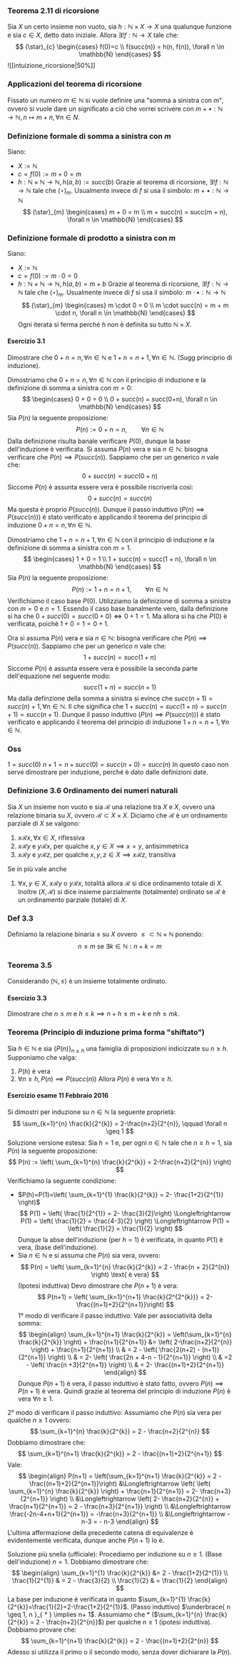 ### Teorema 2.11 di ricorsione
Sia $X$ un certo insieme non vuoto, sia $h:\mathbb{N}\times X\rightarrow X$ una qualunque funzione e sia $c \in X$, detto dato iniziale. Allora $\exists!f:\mathbb{N}\rightarrow X$ tale che:
$$
(\star)_{c} 
\begin{cases}
f(0)=c \\
f(succ(n)) = h(n, f(n)), \forall n \in \mathbb{N}
\end{cases}
$$
![[intuizione_ricorsione|50%]]
### Applicazioni del teorema di ricorsione
Fissato un numero $m \in \mathbb{N}$ si vuole definire una "somma a sinistra con $m$", ovvero si vuole dare un significato a ciò che vorrei scrivere con $m + \bullet: \mathbb{N} \rightarrow \mathbb{N}, n \mapsto m + n, \forall n \in N$.

### Definizione formale di somma a sinistra con $m$
Siano:
- $X := \mathbb{N}$
- $c = f(0) := m + 0 = m$
- $h:\mathbb{N} \times \mathbb{N} \rightarrow \mathbb{N}, h(a, b) := succ(b)$
Grazie al teorema di ricorsione, $\exists!f:\mathbb{N}\rightarrow \mathbb{N}$ tale che $(\star)_{m}$. Usualmente invece di $f$ si usa il simbolo: $m + \bullet: \mathbb{N}\rightarrow \mathbb{N}$
$$
(\star)_{m} \begin{cases}
 m + 0 = m \\
m + succ(n) = succ(m + n), \forall n \in \mathbb{N}
\end{cases}
$$
### Definizione formale di prodotto a sinistra con $m$
Siano:
- $X := \mathbb{N}$
- $c = f(0) := m \cdot 0 = 0$
- $h:\mathbb{N}\times \mathbb{N} \rightarrow \mathbb{N}, h(a, b)=m+b$
Grazie al teorema di ricorsione, $\exists!f:\mathbb{N}\rightarrow \mathbb{N}$ tale che $(\star)_{m}$. Usualmente invece di $f$ si usa il simbolo: $m \cdot \bullet: \mathbb{N} \rightarrow \mathbb{N}$
$$
(\star)_{m} \begin{cases}
m \cdot 0 = 0 \\
m \cdot succ(n) = m + m \cdot n, \forall n \in \mathbb{N}
\end{cases}
$$
Ogni iterata si ferma perché $h$ non è definita su tutto $\mathbb{N} \times X$.
#### Esercizio 3.1
Dimostrare che $0+n=n, \forall n \in \mathbb{N}$ e $1+n = n+1, \forall n \in \mathbb{N}$. (Sugg principrio di induzione).

Dimostriamo che $0 + n = n, \forall n \in \mathbb{N}$ con il principio di induzione e la definizione di somma a sinistra con $m = 0$:
$$
\begin{cases} 0 + 0 = 0 \\ 0 + succ(n) = succ(0+n), \forall n \in \mathbb{N} \end{cases} 
$$
Sia $P(n)$ la seguente proposizione:
$$ 
P(n) := 0 + n = n, \qquad\forall n \in \mathbb{N} 
$$
Dalla definizione risulta banale verificare $P(0)$, dunque la base dell'induzione è verificata. Si assuma $P(n)$ vera e sia $n \in \mathbb{N}$: bisogna verificare che $P(n) \implies P(succ(n))$. Sappiamo che per un generico $n$ vale che:
$$ 
0 + succ(n) = succ(0+n) 
$$
Siccome $P(n)$ è assunta essere vera è possibile riscriverla così: 
$$ 
0 + succ(n) = succ(n) 
$$
Ma questa è proprio $P(succ(n))$. Dunque il passo induttivo ($P(n) \implies P(succ(n))$) è stato verificato e applicando il teorema del principio di induzione $0 + n = n, \forall n \in \mathbb{N}$.

Dimostriamo che $1 + n = n + 1, \forall n \in \mathbb{N}$ con il principio di induzione e la definizione di somma a sinistra con $m = 1$.
$$
\begin{cases}
1 + 0 = 1 \\
1 + succ(n) = succ(1 + n), \forall n \in \mathbb{N}
\end{cases}
$$
Sia $P(n)$ la seguente proposizione:
$$
P(n) := 1 + n = n + 1, \qquad \forall n \in \mathbb{N}
$$
Verifichiamo il caso base $P(0)$. Utilizziamo la definizione di somma a sinistra con $m = 0$ e $n = 1$. Essendo il caso base banalmente vero, dalla definizione si ha che $0 + succ(0) = succ(0 + 0) \Longleftrightarrow 0 + 1 = 1$. Ma allora si ha che $P(0)$ è verificata, poiché $1+0 = 1 = 0 + 1$.

Ora si assuma $P(n)$ vera e sia $n \in \mathbb{N}$: bisogna verificare che $P(n) \implies P(succ(n))$. Sappiamo che per un generico $n$ vale che:
$$
1 + succ(n) = succ(1 + n)
$$
Siccome $P(n)$ è assunta essere vera è possibile la seconda parte dell'equazione nel seguente modo:
$$
succ(1+ n) = succ(n+1)
$$
Ma dalla definzione della somma a sinistra si evince che $succ(n+1)=succ(n)+1, \forall n \in \mathbb{N}$. Il che significa che $1+succ(n) = succ(1+n) = succ(n+1) = succ(n + 1)$. Dunque il passo induttivo ($P(n) \implies P(succ(n))$) è stato verificato e applicando il teorema del principio di induzione $1+n = n + 1, \forall n \in \mathbb{N}$.
### Oss
$1 = succ(0)$
$n + 1 = n + succ(0) = succ(n+0) = succ(n)$
In questo caso non serve dimostrare per induzione, perché è dato dalle definizioni date.

### Definizione 3.6 Ordinamento dei numeri naturali
Sia $X$ un insieme non vuoto e sia $\mathcal{R}$ una relazione tra $X$ e $X$, ovvero una relazione binaria su $X$, ovvero $\mathcal{R} \subset X \times X$. Diciamo che $\mathcal{R}$ è un ordinamento parziale di $X$ se valgono:
1. $x\mathcal{R}x, \forall x \in X$, riflessiva
2. $x\mathcal{R}y$ e $y\mathcal{R}x$, per qualche $x,y \in X\implies x = y$, antisimmetrica
3. $x\mathcal{R}y$ e $y\mathcal{R}z$, per qualche $x,y,z \in X \implies x\mathcal{R}z$, transitiva

Se in più vale anche 
1. $\forall x,y \in X$, $x\mathcal{R}y$ o $y\mathcal{R}x$, totalità
allora $\mathcal{R}$ si dice ordinamento totale di $X$. Inoltre $(X, \mathcal{R})$ si dice insieme parzialmente (totalmente) ordinato se $\mathcal{R}$ è un ordinamento parziale (totale) di $X$.

### Def 3.3 
Definiamo la relazione binaria $\leq$ su $X$ ovvero $\leq \subset \mathbb{N}\times \mathbb{N}$ ponendo:
$$
n \leq m \text{ se } \exists k \in \mathbb{N} : n+k = m
$$
### Teorema 3.5
Considerando $(\mathbb{N}, \leq)$ è un insieme totalmente ordinato.
#### Esercizio 3.3
Dimostrare che $n\leq m$ e $h \leq k \implies n+h \leq m+k$ e $nh \leq mk$.
### Teorema (Principio di induzione prima forma "shiftato")
Sia $h\in \mathbb{N}$ e sia $\{ P(n) \}_{n\geq h}$ una famiglia di proposizioni indicizzate su $n\geq h$. Supponiamo che valga:
1. $P(h)$ è vera
2. $\forall n\geq h, P(n) \implies P(succ(n))$
Allora $P(n)$ è vera $\forall n\geq h$.

#### Esercizio esame 11 Febbraio 2016
Si dimostri per induzione su $n \in \mathbb{N}$ la seguente proprietà:
$$
\sum_{k=1}^{n} \frac{k}{2^{k}} = 2-\frac{n+2}{2^{n}}, \qquad \forall n \geq 1
$$
Soluzione versione estesa:
Sia $h = 1$ e, per ogni $n \in \mathbb{N}$ tale che $n \geq h = 1$, sia $P(n)$ la seguente proposizione:
$$
P(n) := \left( \sum_{k=1}^{n} \frac{k}{2^{k}} = 2-\frac{n+2}{2^{n}} \right)
$$
Verifichiamo la seguente condizione:
- $P(h)=P(1)=\left( \sum_{k=1}^{1} \frac{k}{2^{k}} = 2- \frac{1+2}{2^{1}} \right)$
$$
P(1) = \left(  \frac{1}{2^{1}}  = 2- \frac{3}{2}\right) \Longleftrightarrow P(1) = \left( \frac{1}{2} = \frac{4-3}{2} \right)  \Longleftrightarrow P(1) = \left( \frac{1}{2} = \frac{1}{2} \right)
$$
Dunque la abse dell'induzione (per $h = 1$) è verificata, in quanto $P(1)$ è vera, (base dell'induzione).
- Sia $n \in \mathbb{N}$ e si assuma che $P(n)$ sia vera, ovvero:
$$
P(n) = \left( \sum_{k=1}^{n}  \frac{k}{2^{k}} = 2 - \frac{n + 2}{2^{n}} \right)  \text{ è vera}
$$
(Ipotesi induttiva)
Devo dimostrare che $P(n + 1)$ è vera:
$$
P(n+1) = \left( \sum_{k=1}^{n+1} \frac{k}{2^{2^{k}}} = 2- \frac{(n+1)+2}{2^{n+1}}\right) 
$$
1° modo di verificare il passo induttivo:
Vale per associatività della somma:
$$
\begin{align}
\sum_{k=1}^{n+1} \frac{k}{2^{k}} =  \left(\sum_{k=1}^{n} \frac{k}{2^{k}}  \right)  + \frac{n+1}{2^{n+1}} &= \left( 2-\frac{n+2}{2^{n}} \right) + \frac{n+1}{2^{n+1}} \\
 & = 2 - \left( \frac{2(n+2) - (n+1)}{2^{n+1}} \right)  \\
 & = 2- \left( \frac{2n + 4-n - 1}{2^{n+1}} \right)  \\
 & =2 - \left( \frac{n +3}{2^{n+1}} \right)  \\
 & = 2- \frac{(n+1)+2}{2^{n+1}}
\end{align}
$$
Dunque $P(n+1)$ è vera, il passo induttivo è stato fatto, ovvero $P(n) \implies P(n+1)$ è vera. Quindi grazie al teorema del principio di induzione $P(n)$ è vera $\forall n \geq 1$.

2° modo di verificare il passo induttivo:
Assumiamo che $P(n)$ sia vera per qualche $n \geq 1$ ovvero:
$$
\sum_{k=1}^{n}  \frac{k}{2^{k}} = 2 - \frac{n+2}{2^{n}}
$$
Dobbiamo dimostrare che:
$$
\sum_{k=1}^{n+1}  \frac{k}{2^{k}} =  2 - \frac{(n+1)+2}{2^{n+1}}
$$
Vale:
$$
\begin{align}
P(n+1) = \left(\sum_{k=1}^{n+1}  \frac{k}{2^{k}} =  2 - \frac{(n+1)+2}{2^{n+1}}\right)  &\Longleftrightarrow \left( \left( \sum_{k=1}^{n} \frac{k}{2^{k}} \right) + \frac{n+1}{2^{n+1}} = 2- \frac{n+3}{2^{n+1}} \right)  \\
&\Longleftrightarrow \left( 2- \frac{n+2}{2^{n}} + \frac{n+1}{2^{n+1}} = 2 - \frac{n+3}{2^{n+1}} \right) \\
&\Longleftrightarrow \frac{-2n-4+n+1}{2^{n+1}} = -\frac{n+3}{2^{n+1}} \\
&\Longleftrightarrow -n-3 = - n-3
\end{align}
$$
L'ultima affermazione della precedente catena di equivalenze è evidentemente verificata, dunque anche $P(n+1)$ lo è.

Soluzione più snella (ufficiale):
Procediamo per induzione su $n \geq 1$.
(Base dell'induzione) $n = 1$.
Dobbiamo dimostrare che:
$$
\begin{align}
\sum_{k=1}^{1} \frac{k}{2^{k}} &= 2 - \frac{1+2}{2^{1}}  \\
\frac{1}{2^{1}}  & = 2 - \frac{3}{2} \\
\frac{1}{2} & = \frac{1}{2}
\end{align}
$$
La base per induzione è verificata in quanto $\sum_{k=1}^{1} \frac{k}{2^{k}}=\frac{1}{2}=2-\frac{1+2}{2^{1}}$.
(Passo induttivo) $\underbrace{ n \geq 1, n }_{ * } \implies  n+ 1$.
Assumiamo che $*$ ($\sum_{k=1}^{n} \frac{k}{2^{k}} = 2 - \frac{n+2}{2^{n}}$) per qualche $n\geq 1$ (ipotesi induttiva).
Dobbiamo provare che:
$$
\sum_{k=1}^{n+1}  \frac{k}{2^{k}} = 2 - \frac{(n+1)+2}{2^{n}}
$$
Adesso si utilizza il primo o il secondo modo, senza dover dichiarare la $P(n)$.
